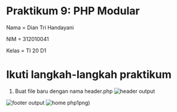 # Praktikum 9: PHP Modular

Nama    = Dian Tri Handayani

NIM     = 312010041

Kelas   = TI 20 D1


# Ikuti langkah-langkah praktikum

1. Buat file baru dengan nama header.php
![header output](https://user-images.githubusercontent.com/101880835/171992329-c94ee99f-75fa-440f-a7ac-b2547b76bf49.png)


![footer output](https://user-images.githubusercontent.com/101880835/171992318-d6fde051-defb-4021-978a-9f1ea9178a46.png)
![home php1](https://user-images.githubusercontent.com/101880835/171992325-57eb762a-92ac-4cfa-b3a6-2d7f485c81e2.png)png)
